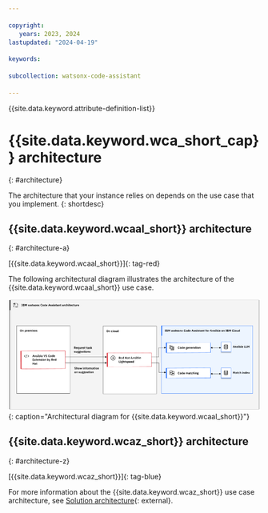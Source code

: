 ```yaml
---

copyright:
   years: 2023, 2024
lastupdated: "2024-04-19"

keywords:

subcollection: watsonx-code-assistant

---
```


{{site.data.keyword.attribute-definition-list}}

# {{site.data.keyword.wca_short_cap}} architecture
{: #architecture}

The architecture that your instance relies on depends on the use case that you implement.
{: shortdesc}

## {{site.data.keyword.wcaal_short}} architecture
{: #architecture-a}

[{{site.data.keyword.wcaal_short}}]{: tag-red}

The following architectural diagram illustrates the architecture of the {{site.data.keyword.wcaal_short}} use case.

![Architectural diagram for {{site.data.keyword.wcaal_short}}](./images/wca_arch.png){: caption="Architectural diagram for {{site.data.keyword.wcaal_short}}"}

## {{site.data.keyword.wcaz_short}} architecture
{: #architecture-z}

[{{site.data.keyword.wcaz_short}}]{: tag-blue}

For more information about the {{site.data.keyword.wcaz_short}} use case architecture, see [Solution architecture](https://www.ibm.com/docs/en/watsonx-code-assistant-4z/latest?topic=welcome-solution-architecture){: external}.


